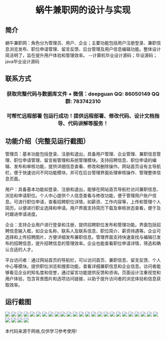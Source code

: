 <p><h1 align="center">蜗牛兼职网的设计与实现</h1></p>

## 简介
蜗牛兼职网：角色分为管理员、用户、企业；主要功能包括用户注册登录、兼职信息浏览发布、职位申请管理、留言反馈、后台管理及用户信息编辑功能。整体设计简洁明了，旨在提升用户体验和管理效率。    --计算机毕业设计源码；毕设源码；java毕业设计源码


## 联系方式
<p><h3 align="center">获取完整代码与数据库文件 + 微信：deepguan QQ: 86050149 QQ群: 783742310</h3></p>
<p><h3 align="center">可帮忙远程部署 包运行成功！提供远程部署、修改代码、设计文档指导、代码讲解等服务！</h3></p>

## 功能介绍（完整见运行截图）
管理员：基本功能包括登录、注册和退出，具备用户管理、企业管理、兼职信息管理、职位申请管理、留言板管理和系统管理模块。支持招聘信息、职位申请的编辑、发布和审核功能，提供详细信息查看、修改和删除操作。网站首页设有主导航栏，便于快速访问不同功能模块，并可在后台管理界面处理审核操作、管理整体信息页面。

用户：具备基本功能如登录、注册和退出，能够在网站首页导航栏访问兼职信息、浏览和申请职位。个人中心提供个人信息查看与修改功能，便于管理用户账户信息。可进行职位申请，查看招聘职位详情，如薪资、工作内容等，上传和管理个人简历，以便进行职业选择和申请。用户界面支持简历下载及审核状态查看，便于及时跟进申请进度。

企业：支持企业用户进行登录和注册，提供招聘职位发布和管理功能。界面包括招聘信息输入框，如企业名称、联系人及联系信息、职位简介、薪资待遇等。企业可选择和上传招聘图片，方便详细发布兼职信息。管理界面支持快速查找与编辑已发布的招聘信息，提升招聘信息的管理效率。企业也能查看职位申请详情，筛选和确认合适的人才。

平台访问者：通过网站首页的导航栏，可以访问首页、兼职信息、留言反馈、个人中心等模块。提供职位浏览和搜索功能，查看详细兼职信息和企业信息。访问者能够看见企业的知名度和信誉，通过留言功能提供反馈和咨询。页面设计注重视觉和用户体验，包含背景图片和选项访问链接，以助于提升访问者的浏览体验和信息获取效率。


## 运行截图
![](https://bs-1329754181.cos.ap-shanghai.myqcloud.com/spring/SnailPartTimeJobDesignAndImplementation/img/001.jpg)
![](https://bs-1329754181.cos.ap-shanghai.myqcloud.com/spring/SnailPartTimeJobDesignAndImplementation/img/002.jpg)
![](https://bs-1329754181.cos.ap-shanghai.myqcloud.com/spring/SnailPartTimeJobDesignAndImplementation/img/003.jpg)
![](https://bs-1329754181.cos.ap-shanghai.myqcloud.com/spring/SnailPartTimeJobDesignAndImplementation/img/004.jpg)
![](https://bs-1329754181.cos.ap-shanghai.myqcloud.com/spring/SnailPartTimeJobDesignAndImplementation/img/005.jpg)
![](https://bs-1329754181.cos.ap-shanghai.myqcloud.com/spring/SnailPartTimeJobDesignAndImplementation/img/006.jpg)
![](https://bs-1329754181.cos.ap-shanghai.myqcloud.com/spring/SnailPartTimeJobDesignAndImplementation/img/007.jpg)
![](https://bs-1329754181.cos.ap-shanghai.myqcloud.com/spring/SnailPartTimeJobDesignAndImplementation/img/008.jpg)
![](https://bs-1329754181.cos.ap-shanghai.myqcloud.com/spring/SnailPartTimeJobDesignAndImplementation/img/009.jpg)
![](https://bs-1329754181.cos.ap-shanghai.myqcloud.com/spring/SnailPartTimeJobDesignAndImplementation/img/010.jpg)
![](https://bs-1329754181.cos.ap-shanghai.myqcloud.com/spring/SnailPartTimeJobDesignAndImplementation/img/011.jpg)
![](https://bs-1329754181.cos.ap-shanghai.myqcloud.com/spring/SnailPartTimeJobDesignAndImplementation/img/012.jpg)
![](https://bs-1329754181.cos.ap-shanghai.myqcloud.com/spring/SnailPartTimeJobDesignAndImplementation/img/013.jpg)
![](https://bs-1329754181.cos.ap-shanghai.myqcloud.com/spring/SnailPartTimeJobDesignAndImplementation/img/014.jpg)
![](https://bs-1329754181.cos.ap-shanghai.myqcloud.com/spring/SnailPartTimeJobDesignAndImplementation/img/015.jpg)
![](https://bs-1329754181.cos.ap-shanghai.myqcloud.com/spring/SnailPartTimeJobDesignAndImplementation/img/016.jpg)
![](https://bs-1329754181.cos.ap-shanghai.myqcloud.com/spring/SnailPartTimeJobDesignAndImplementation/img/017.jpg)
![](https://bs-1329754181.cos.ap-shanghai.myqcloud.com/spring/SnailPartTimeJobDesignAndImplementation/img/018.jpg)
![](https://bs-1329754181.cos.ap-shanghai.myqcloud.com/spring/SnailPartTimeJobDesignAndImplementation/img/019.jpg)
![](https://bs-1329754181.cos.ap-shanghai.myqcloud.com/spring/SnailPartTimeJobDesignAndImplementation/img/020.jpg)
![](https://bs-1329754181.cos.ap-shanghai.myqcloud.com/spring/SnailPartTimeJobDesignAndImplementation/img/021.jpg)
![](https://bs-1329754181.cos.ap-shanghai.myqcloud.com/spring/SnailPartTimeJobDesignAndImplementation/img/022.jpg)
![](https://bs-1329754181.cos.ap-shanghai.myqcloud.com/spring/SnailPartTimeJobDesignAndImplementation/img/023.jpg)
![](https://bs-1329754181.cos.ap-shanghai.myqcloud.com/spring/SnailPartTimeJobDesignAndImplementation/img/024.jpg)
![](https://bs-1329754181.cos.ap-shanghai.myqcloud.com/spring/SnailPartTimeJobDesignAndImplementation/img/025.jpg)
![](https://bs-1329754181.cos.ap-shanghai.myqcloud.com/spring/SnailPartTimeJobDesignAndImplementation/img/026.jpg)
![](https://bs-1329754181.cos.ap-shanghai.myqcloud.com/spring/SnailPartTimeJobDesignAndImplementation/img/027.jpg)
![](https://bs-1329754181.cos.ap-shanghai.myqcloud.com/spring/SnailPartTimeJobDesignAndImplementation/img/028.jpg)
![](https://bs-1329754181.cos.ap-shanghai.myqcloud.com/spring/SnailPartTimeJobDesignAndImplementation/img/029.jpg)

<p>本代码来源于网络,仅供学习参考使用!</p>

